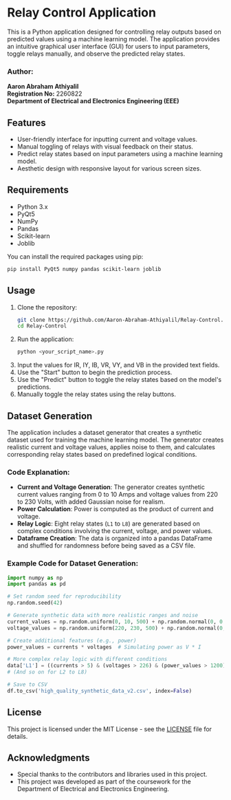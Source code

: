 
# Relay Control Application

This is a Python application designed for controlling relay outputs based on predicted values using a machine learning model. The application provides an intuitive graphical user interface (GUI) for users to input parameters, toggle relays manually, and observe the predicted relay states.

### Author:
**Aaron Abraham Athiyalil**  
**Registration No:** 2260822  
**Department of Electrical and Electronics Engineering (EEE)**

## Features
- User-friendly interface for inputting current and voltage values.
- Manual toggling of relays with visual feedback on their status.
- Predict relay states based on input parameters using a machine learning model.
- Aesthetic design with responsive layout for various screen sizes.

## Requirements
- Python 3.x
- PyQt5
- NumPy
- Pandas
- Scikit-learn
- Joblib

You can install the required packages using pip:

```bash
pip install PyQt5 numpy pandas scikit-learn joblib
```

## Usage
1. Clone the repository:
   ```bash
   git clone https://github.com/Aaron-Abraham-Athiyalil/Relay-Control.git
   cd Relay-Control
   ```
2. Run the application:
   ```bash
   python <your_script_name>.py
   ```
3. Input the values for IR, IY, IB, VR, VY, and VB in the provided text fields.
4. Use the "Start" button to begin the prediction process.
5. Use the "Predict" button to toggle the relay states based on the model's predictions.
6. Manually toggle the relay states using the relay buttons.

## Dataset Generation
The application includes a dataset generator that creates a synthetic dataset used for training the machine learning model. The generator creates realistic current and voltage values, applies noise to them, and calculates corresponding relay states based on predefined logical conditions.

### Code Explanation:
- **Current and Voltage Generation**: The generator creates synthetic current values ranging from 0 to 10 Amps and voltage values from 220 to 230 Volts, with added Gaussian noise for realism.
- **Power Calculation**: Power is computed as the product of current and voltage.
- **Relay Logic**: Eight relay states (`L1` to `L8`) are generated based on complex conditions involving the current, voltage, and power values.
- **Dataframe Creation**: The data is organized into a pandas DataFrame and shuffled for randomness before being saved as a CSV file.

### Example Code for Dataset Generation:
```python
import numpy as np
import pandas as pd

# Set random seed for reproducibility
np.random.seed(42)

# Generate synthetic data with more realistic ranges and noise
current_values = np.random.uniform(0, 10, 500) + np.random.normal(0, 0.1, 500)  # Adding noise to currents
voltage_values = np.random.uniform(220, 230, 500) + np.random.normal(0, 0.5, 500)  # Adding noise to voltages

# Create additional features (e.g., power)
power_values = currents * voltages  # Simulating power as V * I

# More complex relay logic with different conditions
data['L1'] = ((currents > 5) & (voltages > 226) & (power_values > 1200)).astype(int)
# (And so on for L2 to L8)

# Save to CSV
df.to_csv('high_quality_synthetic_data_v2.csv', index=False)
```

## License
This project is licensed under the MIT License - see the [LICENSE](LICENSE) file for details.

## Acknowledgments
- Special thanks to the contributors and libraries used in this project.
- This project was developed as part of the coursework for the Department of Electrical and Electronics Engineering.
